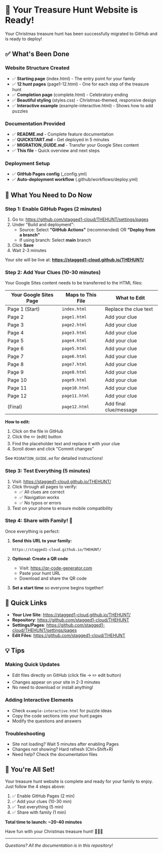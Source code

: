# 🎄 Your Treasure Hunt Website is Ready!

Your Christmas treasure hunt has been successfully migrated to GitHub and is ready to deploy!

## ✅ What's Been Done

### Website Structure Created
- ✅ **Starting page** (index.html) - The entry point for your family
- ✅ **12 hunt pages** (page1-12.html) - One for each step of the treasure hunt
- ✅ **Completion page** (complete.html) - Celebratory ending
- ✅ **Beautiful styling** (styles.css) - Christmas-themed, responsive design
- ✅ **Interactive example** (example-interactive.html) - Shows how to add puzzles

### Documentation Provided
- ✅ **README.md** - Complete feature documentation
- ✅ **QUICKSTART.md** - Get deployed in 5 minutes
- ✅ **MIGRATION_GUIDE.md** - Transfer your Google Sites content
- ✅ **This file** - Quick overview and next steps

### Deployment Setup
- ✅ **GitHub Pages config** (_config.yml)
- ✅ **Auto-deployment workflow** (.github/workflows/deploy.yml)

## 🚀 What You Need to Do Now

### Step 1: Enable GitHub Pages (2 minutes)

1. Go to: https://github.com/stagged1-cloud/THEHUNT/settings/pages
2. Under "Build and deployment":
   - Source: Select **"GitHub Actions"** (recommended) OR **"Deploy from a branch"**
   - If using branch: Select **main** branch
3. Click **Save**
4. Wait 2-3 minutes

Your site will be live at: **https://stagged1-cloud.github.io/THEHUNT/**

### Step 2: Add Your Clues (10-30 minutes)

Your Google Sites content needs to be transferred to the HTML files:

| Your Google Sites Page | Maps to This File | What to Edit |
|------------------------|-------------------|--------------|
| Page 1 (Start) | `index.html` | Replace the clue text |
| Page 2 | `page1.html` | Add your clue |
| Page 3 | `page2.html` | Add your clue |
| Page 4 | `page3.html` | Add your clue |
| Page 5 | `page4.html` | Add your clue |
| Page 6 | `page5.html` | Add your clue |
| Page 7 | `page6.html` | Add your clue |
| Page 8 | `page7.html` | Add your clue |
| Page 9 | `page8.html` | Add your clue |
| Page 10 | `page9.html` | Add your clue |
| Page 11 | `page10.html` | Add your clue |
| Page 12 | `page11.html` | Add your clue |
| (Final) | `page12.html` | Add final clue/message |

**How to edit:**
1. Click on the file in GitHub
2. Click the ✏️ (edit) button
3. Find the placeholder text and replace it with your clue
4. Scroll down and click "Commit changes"

See `MIGRATION_GUIDE.md` for detailed instructions!

### Step 3: Test Everything (5 minutes)

1. Visit: https://stagged1-cloud.github.io/THEHUNT/
2. Click through all pages to verify:
   - ✅ All clues are correct
   - ✅ Navigation works
   - ✅ No typos or errors
3. Test on your phone to ensure mobile compatibility

### Step 4: Share with Family! 🎁

Once everything is perfect:

1. **Send this URL to your family:**
   ```
   https://stagged1-cloud.github.io/THEHUNT/
   ```

2. **Optional: Create a QR code**
   - Visit: https://qr-code-generator.com
   - Paste your hunt URL
   - Download and share the QR code

3. **Set a start time** so everyone begins together!

## 📱 Quick Links

- **Your Live Site**: https://stagged1-cloud.github.io/THEHUNT/
- **Repository**: https://github.com/stagged1-cloud/THEHUNT
- **Settings/Pages**: https://github.com/stagged1-cloud/THEHUNT/settings/pages
- **Edit Files**: https://github.com/stagged1-cloud/THEHUNT

## 💡 Tips

### Making Quick Updates
- Edit files directly on GitHub (click file → ✏️ edit button)
- Changes appear on your site in 2-3 minutes
- No need to download or install anything!

### Adding Interactive Elements
- Check `example-interactive.html` for puzzle ideas
- Copy the code sections into your hunt pages
- Modify the questions and answers

### Troubleshooting
- Site not loading? Wait 5 minutes after enabling Pages
- Changes not showing? Hard refresh (Ctrl+Shift+R)
- Need help? Check the documentation files

## 🎊 You're All Set!

Your treasure hunt website is complete and ready for your family to enjoy. Just follow the 4 steps above:

1. ✅ Enable GitHub Pages (2 min)
2. ✅ Add your clues (10-30 min)  
3. ✅ Test everything (5 min)
4. ✅ Share with family (1 min)

**Total time to launch: ~20-40 minutes**

Have fun with your Christmas treasure hunt! 🎄🎅🎁

---

*Questions? All the documentation is in this repository!*
